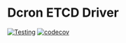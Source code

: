 # Dcron ETCD Driver

[![Testing](https://github.com/dcron-contrib/etcddriver/actions/workflows/test.yml/badge.svg)](https://github.com/dcron-contrib/etcddriver/actions/workflows/test.yml)
[![codecov](https://codecov.io/gh/dcron-contrib/etcddriver/branch/main/graph/badge.svg?token=3QB4GXEQC2)](https://codecov.io/gh/dcron-contrib/etcddriver)